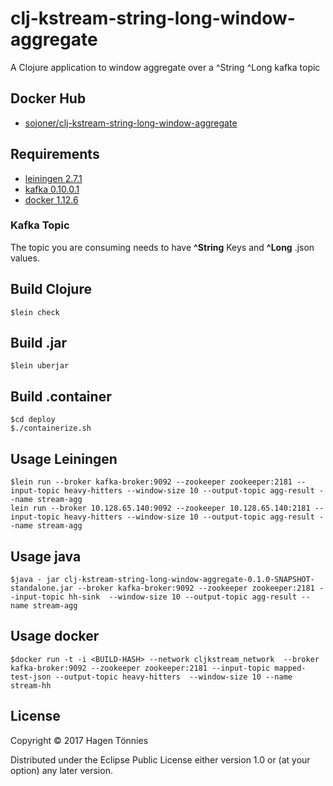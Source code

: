 # clj-kstream-string-long-window-aggregate

A Clojure application to window aggregate over a 
^String ^Long kafka topic 

## Docker Hub

* [sojoner/clj-kstream-string-long-window-aggregate](https://hub.docker.com/r/sojoner/clj-kstream-string-long-window-aggregate/) 

## Requirements

* [leiningen 2.7.1](https://leiningen.org/)
* [kafka 0.10.0.1](http://kafka.apache.org) 
* [docker 1.12.6](https://www.docker.com/)

### Kafka Topic

The topic you are consuming needs to have **^String** Keys and **^Long** .json values.  

## Build Clojure
    
    $lein check

## Build .jar

    $lein uberjar

## Build .container
    
    $cd deploy
    $./containerize.sh

## Usage Leiningen

    $lein run --broker kafka-broker:9092 --zookeeper zookeeper:2181 --input-topic heavy-hitters --window-size 10 --output-topic agg-result --name stream-agg
    lein run --broker 10.128.65.140:9092 --zookeeper 10.128.65.140:2181 --input-topic heavy-hitters --window-size 10 --output-topic agg-result --name stream-agg

## Usage java

    $java - jar clj-kstream-string-long-window-aggregate-0.1.0-SNAPSHOT-standalone.jar --broker kafka-broker:9092 --zookeeper zookeeper:2181 --input-topic hh-sink  --window-size 10 --output-topic agg-result --name stream-agg

## Usage docker

    $docker run -t -i <BUILD-HASH> --network cljkstream_network  --broker kafka-broker:9092 --zookeeper zookeeper:2181 --input-topic mapped-test-json --output-topic heavy-hitters  --window-size 10 --name stream-hh

## License

Copyright © 2017 Hagen Tönnies

Distributed under the Eclipse Public License either version 1.0 or (at
your option) any later version.
